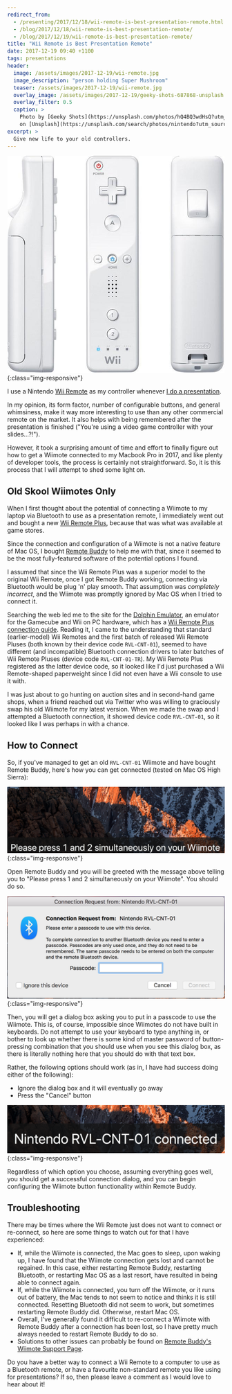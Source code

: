 ```yaml
---
redirect_from:
  - /presenting/2017/12/18/wii-remote-is-best-presentation-remote.html
  - /blog/2017/12/18/wii-remote-is-best-presentation-remote/
  - /blog/2017/12/19/wii-remote-is-best-presentation-remote/
title: "Wii Remote is Best Presentation Remote"
date: 2017-12-19 09:40 +1100
tags: presentations
header:
  image: /assets/images/2017-12-19/wii-remote.jpg
  image_description: "person holding Super Mushroom"
  teaser: /assets/images/2017-12-19/wii-remote.jpg
  overlay_image: /assets/images/2017-12-19/geeky-shots-687868-unsplash.jpg
  overlay_filter: 0.5
  caption: >
    Photo by [Geeky Shots](https://unsplash.com/photos/hQ4BQ3wdHsQ?utm_source=unsplash&utm_medium=referral&utm_content=creditCopyText)
    on [Unsplash](https://unsplash.com/search/photos/nintendo?utm_source=unsplash&utm_medium=referral&utm_content=creditCopyText)
excerpt: >
  Give new life to your old controllers.
---
```


![Wii Remote][]{:class="img-responsive"}

I use a Nintendo [Wii Remote][Wii Remote Wikipedia] as my controller whenever
[I do a presentation][my-presentations].

In my opinion, its form factor, number of configurable buttons, and general
whimsiness, make it way more interesting to use than any other commercial remote
on the market. It also helps with being remembered after the presentation is
finished ("You're using a video game controller with your slides...?!").

However, it took a surprising amount of time and effort to finally figure out how
to get a Wiimote connected to my Macbook Pro in 2017, and like plenty of
developer tools, the process is certainly not straightforward. So, it is this
process that I will attempt to shed some light on.

## Old Skool Wiimotes Only

When I first thought about the potential of connecting a Wiimote to my laptop
via Bluetooth to use as a presentation remote, I immediately went out and bought
a new [Wii Remote Plus][], because that was what was available at game stores.

Since the connection and configuration of a Wiimote is not a native feature of
Mac OS, I bought [Remote Buddy][] to help me with that, since it seemed to be
the most fully-featured software of the potential options I found.

I assumed that since the Wii Remote Plus was a superior model to the original
Wii Remote, once I got Remote Buddy working, connecting via Bluetooth would be
plug 'n' play smooth. That assumption was _completely incorrect_, and the
Wiimote was promptly ignored by Mac OS when I tried to connect it.

Searching the web led me to the site for the [Dolphin Emulator][], an emulator
for the Gamecube and Wii on PC hardware, which has a
[Wii Remote Plus connection guide][]. Reading it, I came to the understanding
that standard (earlier-model) Wii Remotes and the first batch of released Wii
Remote Pluses (both known by their device code `RVL-CNT-01`), seemed to have
different (and incompatible) Bluetooth connection drivers to later batches of
Wii Remote Pluses (device code `RVL-CNT-01-TR`). My Wii Remote Plus registered
as the latter device code, so it looked like I'd just purchased a Wii
Remote-shaped paperweight since I did not even have a Wii console to use it
with.

I was just about to go hunting on auction sites and in second-hand game shops,
when a friend reached out via Twitter who was willing to graciously swap his
old Wiimote for my latest version.  When we made the swap and I attempted a
Bluetooth connection, it showed device code `RVL-CNT-01`, so it looked like I
was perhaps in with a chance.

## How to Connect

So, if you've managed to get an old `RVL-CNT-01` Wiimote and have bought
Remote Buddy, here's how you can get connected (tested on Mac OS High Sierra):

![Press Wiimote buttons][]{:class="img-responsive"}

Open Remote Buddy and you will be greeted with the message above telling you
to "Please press 1 and 2 simultaneously on your Wiimote". You should do so.

![Bluetooth Connection Request][]{:class="img-responsive"}

Then, you will get a dialog box asking you to put in a passcode to use the
Wiimote. This is, of course, impossible since Wiimotes do not have built in
keyboards.  Do not attempt to use your keyboard to type anything in, or bother
to look up whether there is some kind of master password of button-pressing
combination that you should use when you see this dialog box, as there is
literally nothing here that you should do with that text box.

Rather, the following options should work (as in, I have had success doing
either of the following):

- Ignore the dialog box and it will eventually go away
- Press the "Cancel" button

![Wiimote Connected][]{:class="img-responsive"}

Regardless of which option you choose, assuming everything goes well, you should
get a successful connection dialog, and you can begin configuring the Wiimote
button functionality within Remote Buddy.

## Troubleshooting

There may be times where the Wii Remote just does not want to connect or
re-connect, so here are some things to watch out for that I have experienced:

- If, while the Wiimote is connected, the Mac goes to sleep, upon waking up,
  I have found that the Wiimote connection gets lost and cannot be regained.
  In this case, either restarting Remote Buddy, restarting Bluetooth, or
  restarting Mac OS as a last resort, have resulted in being able to connect
  again.
- If, while the Wiimote is connected, you turn off the Wiimote, or it runs out
  of battery, the Mac tends to not seem to notice and thinks it is still
  connected. Resetting Bluetooth did not seem to work, but sometimes restarting
  Remote Buddy did. Otherwise, restart Mac OS.
- Overall, I've generally found it difficult to re-connect a Wiimote with Remote
  Buddy after a connection has been lost, so I have pretty much always needed
  to restart Remote Buddy to do so.
- Solutions to other issues can probably be found on [Remote Buddy's Wiimote
  Support Page].

Do you have a better way to connect a Wii Remote to a computer to use as a
Bluetooth remote, or have a favourite non-standard remote you like using for
presentations? If so, then please leave a comment as I would love to hear about
it!

[Bluetooth Connection Request]: /assets/images/2017-12-19/connection-request.png "Bluetooth Connection Request"
[Dolphin Emulator]: https://dolphin-emu.org/
[my-presentations]: https://github.com/paulfioravanti/presentations
[Press Wiimote buttons]: /assets/images/2017-12-19/press-buttons.png "Press Wiimote buttons"
[Remote Buddy]: https://www.iospirit.com/products/remotebuddy/
[Remote Buddy's Wiimote Support Page]: https://www.iospirit.com/support/faqs/remotebuddy
[Wiimote Connected]: /assets/images/2017-12-19/wiimote-connected.png "Wiimote Connected"
[Wii Remote]: /assets/images/2017-12-19/wii-remote.jpg "Wii Remote"
[Wii Remote Wikipedia]: https://en.wikipedia.org/wiki/Wii_Remote
[Wii Remote Plus connection guide]: https://dolphin-emu.org/docs/guides/wii-remote-plus-rvl-cnt-01-tr-connection-guide/
[Wii Remote Plus]: https://en.wikipedia.org/wiki/Wii_Remote#Wii_Remote_Plus
